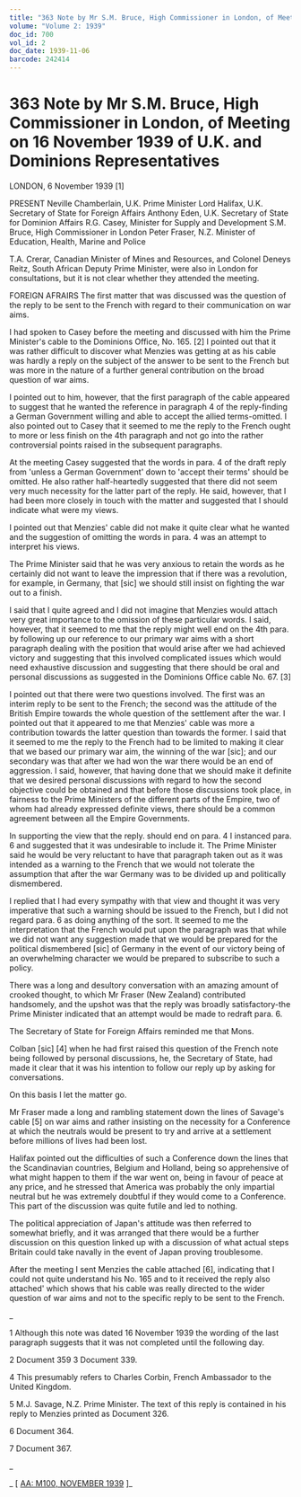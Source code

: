 ```yaml
---
title: "363 Note by Mr S.M. Bruce, High Commissioner in London, of Meeting on 16 November 1939 of U.K. and Dominions Representatives"
volume: "Volume 2: 1939"
doc_id: 700
vol_id: 2
doc_date: 1939-11-06
barcode: 242414
---
```


# 363 Note by Mr S.M. Bruce, High Commissioner in London, of Meeting on 16 November 1939 of U.K. and Dominions Representatives

LONDON, 6 November 1939 [1]

PRESENT Neville Chamberlain, U.K. Prime Minister Lord Halifax, U.K. Secretary of State for Foreign Affairs Anthony Eden, U.K. Secretary of State for Dominion Affairs R.G. Casey, Minister for Supply and Development S.M. Bruce, High Commissioner in London Peter Fraser, N.Z. Minister of Education, Health, Marine and Police

T.A. Crerar, Canadian Minister of Mines and Resources, and Colonel Deneys Reitz, South African Deputy Prime Minister, were also in London for consultations, but it is not clear whether they attended the meeting.

FOREIGN AFRAIRS The first matter that was discussed was the question of the reply to be sent to the French with regard to their communication on war aims.

I had spoken to Casey before the meeting and discussed with him the Prime Minister's cable to the Dominions Office, No. 165. [2] I pointed out that it was rather difficult to discover what Menzies was getting at as his cable was hardly a reply on the subject of the answer to be sent to the French but was more in the nature of a further general contribution on the broad question of war aims.

I pointed out to him, however, that the first paragraph of the cable appeared to suggest that he wanted the reference in paragraph 4 of the reply-finding a German Government willing and able to accept the allied terms-omitted. I also pointed out to Casey that it seemed to me the reply to the French ought to more or less finish on the 4th paragraph and not go into the rather controversial points raised in the subsequent paragraphs.

At the meeting Casey suggested that the words in para. 4 of the draft reply from 'unless a German Government' down to 'accept their terms' should be omitted. He also rather half-heartedly suggested that there did not seem very much necessity for the latter part of the reply. He said, however, that I had been more closely in touch with the matter and suggested that I should indicate what were my views.

I pointed out that Menzies' cable did not make it quite clear what he wanted and the suggestion of omitting the words in para. 4 was an attempt to interpret his views.

The Prime Minister said that he was very anxious to retain the words as he certainly did not want to leave the impression that if there was a revolution, for example, in Germany, that [sic] we should still insist on fighting the war out to a finish.

I said that I quite agreed and I did not imagine that Menzies would attach very great importance to the omission of these particular words. I said, however, that it seemed to me that the reply might well end on the 4th para. by following up our reference to our primary war aims with a short paragraph dealing with the position that would arise after we had achieved victory and suggesting that this involved complicated issues which would need exhaustive discussion and suggesting that there should be oral and personal discussions as suggested in the Dominions Office cable No. 67. [3]

I pointed out that there were two questions involved. The first was an interim reply to be sent to the French; the second was the attitude of the British Empire towards the whole question of the settlement after the war. I pointed out that it appeared to me that Menzies' cable was more a contribution towards the latter question than towards the former. I said that it seemed to me the reply to the French had to be limited to making it clear that we based our primary war aim, the winning of the war [sic]; and our secondary was that after we had won the war there would be an end of aggression. I said, however, that having done that we should make it definite that we desired personal discussions with regard to how the second objective could be obtained and that before those discussions took place, in fairness to the Prime Ministers of the different parts of the Empire, two of whom had already expressed definite views, there should be a common agreement between all the Empire Governments.

In supporting the view that the reply. should end on para. 4 I instanced para. 6 and suggested that it was undesirable to include it. The Prime Minister said he would be very reluctant to have that paragraph taken out as it was intended as a warning to the French that we would not tolerate the assumption that after the war Germany was to be divided up and politically dismembered.

I replied that I had every sympathy with that view and thought it was very imperative that such a warning should be issued to the French, but I did not regard para. 6 as doing anything of the sort. It seemed to me the interpretation that the French would put upon the paragraph was that while we did not want any suggestion made that we would be prepared for the political dismembered [sic] of Germany in the event of our victory being of an overwhelming character we would be prepared to subscribe to such a policy.

There was a long and desultory conversation with an amazing amount of crooked thought, to which Mr Fraser (New Zealand) contributed handsomely, and the upshot was that the reply was broadly satisfactory-the Prime Minister indicated that an attempt would be made to redraft para. 6.

The Secretary of State for Foreign Affairs reminded me that Mons.

Colban [sic] [4] when he had first raised this question of the French note being followed by personal discussions, he, the Secretary of State, had made it clear that it was his intention to follow our reply up by asking for conversations.

On this basis I let the matter go.

Mr Fraser made a long and rambling statement down the lines of Savage's cable [5] on war aims and rather insisting on the necessity for a Conference at which the neutrals would be present to try and arrive at a settlement before millions of lives had been lost.

Halifax pointed out the difficulties of such a Conference down the lines that the Scandinavian countries, Belgium and Holland, being so apprehensive of what might happen to them if the war went on, being in favour of peace at any price, and he stressed that America was probably the only impartial neutral but he was extremely doubtful if they would come to a Conference. This part of the discussion was quite futile and led to nothing.

The political appreciation of Japan's attitude was then referred to somewhat briefly, and it was arranged that there would be a further discussion on this question linked up with a discussion of what actual steps Britain could take navally in the event of Japan proving troublesome.

After the meeting I sent Menzies the cable attached [6], indicating that I could not quite understand his No. 165 and to it received the reply also attached' which shows that his cable was really directed to the wider question of war aims and not to the specific reply to be sent to the French.

_

1 Although this note was dated 16 November 1939 the wording of the last paragraph suggests that it was not completed until the following day.

2 Document 359 3 Document 339.

4 This presumably refers to Charles Corbin, French Ambassador to the United Kingdom.

5 M.J. Savage, N.Z. Prime Minister. The text of this reply is contained in his reply to Menzies printed as Document 326.

6 Document 364.

7 Document 367.

_

_ [ [AA: M100, NOVEMBER 1939](http://www.naa.gov.au/cgi-bin/Search?O=I&Number=242414) ]_
